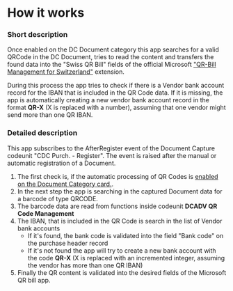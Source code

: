 # How it works

### Short description

Once enabled on the DC Document category this app searches for a valid QRCode in the DC Document, tries to read the content and transfers the found data into the "Swiss QR Bill" fields of the official Microsoft ["QR-Bill Management for Switzerland"](https://appsource.microsoft.com/en-us/product/dynamics-365-business-central/pubid.microsoftdynsmb|aid.qrbillmanagementforbc|pappid.98860128-1333-4598-a3da-0590804648b7?tab=overview) extension.

During this process the app tries to check if there is a Vendor bank account record for the IBAN that is included in the QR Code data. If it is missing, the app is automatically creating a new vendor bank account record in the format **QR-X** (X is replaced with a number), assuming that one vendor might send more than one QR IBAN.

### Detailed description

This app subscribes to the AfterRegister event of the Document Capture codeunit "CDC Purch. - Register". The event is raised after the manual or automatic registration of a Document.

1. The first check is, if the automatic processing of QR Codes is [enabled on the Document Category card.](https://github.com/document-capture/swiss-qr-code/wiki/How-to-enable).
2. In the next step the app is searching in the captured Document data for a barcode of type QRCODE.
3. The barcode data are read from functions inside codeunit **DCADV QR Code Management**
4. The IBAN, that is included in the QR Code is search in the list of Vendor bank accounts
   * If it's found, the bank code is validated into the field "Bank code" on the purchase header record
   * If it's not found the app will try to create a new bank account with the code **QR-X** (X is replaced with an incremented integer, assuming the vendor has more than one QR IBAN)
5. Finally the QR content is validated into the desired fields of the Microsoft QR bill app.
